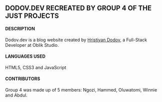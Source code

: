 ## DODOV.DEV RECREATED BY GROUP 4 OF THE JUST PROJECTS

#### DESCRIPTION
Dodov.dev is a blog website created by [Hristiyan Dodov](https://dodov.dev), a Full-Stack Developer at Oblik Studio.

#### LANGUAGES USED
HTML5, CSS3 and JavaScript

#### CONTRIBUTORS
Group 4 was made up of 5 members: Ngozi, Hammed, Oluwatomi, Winnie and Abdul.

